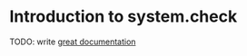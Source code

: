 # Introduction to system.check

TODO: write [great documentation](http://jacobian.org/writing/what-to-write/)
